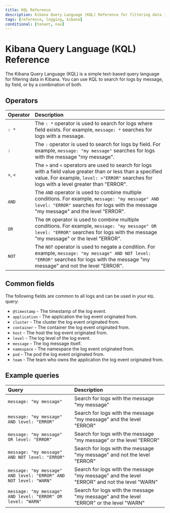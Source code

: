 ```yaml
---
title: KQL Reference
description: Kibana Query Language (KQL) Reference for filtering data in Kibana.
tags: [reference, logging, kibana]
conditional: [tenant, nav]
---
```


# Kibana Query Language (KQL) Reference

The Kibana Query Language (KQL) is a simple text-based query language for filtering data in Kibana. You can use KQL to search for logs by message, by field, or by a combination of both.

## Operators

| Operator | Description                                                                                                                                                                                               |
| :------- | :-------------------------------------------------------------------------------------------------------------------------------------------------------------------------------------------------------- |
| `: *`    | The `: *` operator is used to search for logs where field exists. For example, `message: *` searches for logs with a message.                                                                             |
| `:`      | The `:` operator is used to search for logs by field. For example, `message: "my message"` searches for logs with the message "my message".                                                               |
| `>`, `<` | The `>` and `<` operators are used to search for logs with a field value greater than or less than a specified value. For example, `level: >"ERROR"` searches for logs with a level greater than "ERROR". |
| `AND`    | The `AND` operator is used to combine multiple conditions. For example, `message: "my message" AND level: "ERROR"` searches for logs with the message "my message" and the level "ERROR".                 |
| `OR`     | The `OR` operator is used to combine multiple conditions. For example, `message: "my message" OR level: "ERROR"` searches for logs with the message "my message" or the level "ERROR".                    |
| `NOT`    | The `NOT` operator is used to negate a condition. For example, `message: "my message" AND NOT level: "ERROR"` searches for logs with the message "my message" and not the level "ERROR".                  |

## Common fields

The following fields are common to all logs and can be used in your `KQL` query:

* `@timestamp` - The timestamp of the log event.
* `application` - The application the log event originated from.
* `cluster` - The cluster the log event originated from.
* `container` - The container the log event originated from.
* `host` - The host the log event originated from.
* `level` - The log level of the log event.
* `message` - The log message itself.
* `namespace` - The namespace the log event originated from.
* `pod` - The pod the log event originated from.
* `team` - The team who owns the application the log event originated from.

## Example queries

| Query                                                            | Description                                                                                  |
| :--------------------------------------------------------------- | :------------------------------------------------------------------------------------------- |
| `message: "my message"`                                          | Search for logs with the message "my message"                                                |
| `message: "my message" AND level: "ERROR"`                       | Search for logs with the message "my message" and the level "ERROR"                          |
| `message: "my message" OR level: "ERROR"`                        | Search for logs with the message "my message" or the level "ERROR"                           |
| `message: "my message" AND NOT level: "ERROR"`                   | Search for logs with the message "my message" and not the level "ERROR"                      |
| `message: "my message" AND level: "ERROR" AND NOT level: "WARN"` | Search for logs with the message "my message" and the level "ERROR" and not the level "WARN" |
| `message: "my message" AND level: "ERROR" OR level: "WARN"`      | Search for logs with the message "my message" and the level "ERROR" or the level "WARN"      |
